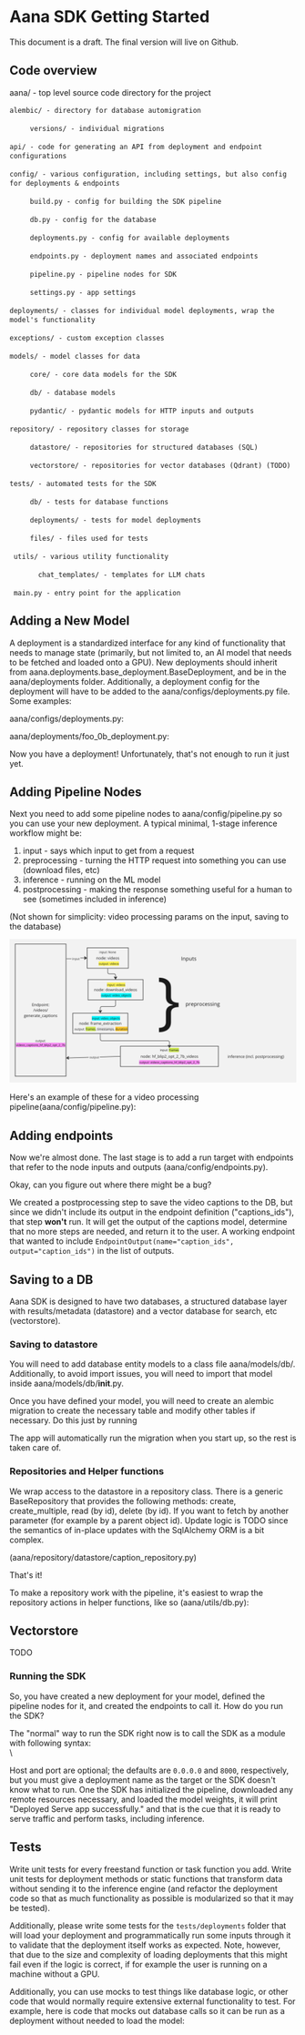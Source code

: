 # Aana SDK Getting Started

This document is a draft. The final version will live on Github.


## Code overview

aana/ - top level source code directory for the project

    alembic/ - directory for database automigration

         versions/ - individual migrations

    api/ - code for generating an API from deployment and endpoint configurations

    config/ - various configuration, including settings, but also config for deployments & endpoints

         build.py - config for building the SDK pipeline

         db.py - config for the database

         deployments.py - config for available deployments

         endpoints.py - deployment names and associated endpoints

         pipeline.py - pipeline nodes for SDK

         settings.py - app settings

    deployments/ - classes for individual model deployments, wrap the model's functionality

    exceptions/ - custom exception classes

    models/ - model classes for data

         core/ - core data models for the SDK

         db/ - database models 

         pydantic/ - pydantic models for HTTP inputs and outputs

    repository/ - repository classes for storage

         datastore/ - repositories for structured databases (SQL)

         vectorstore/ - repositories for vector databases (Qdrant) (TODO)

    tests/ - automated tests for the SDK

         db/ - tests for database functions

         deployments/ - tests for model deployments

         files/ - files used for tests

     utils/ - various utility functionality

           chat_templates/ - templates for LLM chats

     main.py - entry point for the application


## Adding a New Model

A deployment is a standardized interface for any kind of functionality that needs to manage state (primarily, but not limited to, an AI model that needs to be fetched and loaded onto a GPU). New deployments should inherit from aana.deployments.base_deployment.BaseDeployment, and be in the aana/deployments folder. Additionally, a deployment config for the deployment will have to be added to the aana/configs/deployments.py file. Some examples:

aana/configs/deployments.py:

aana/deployments/foo_0b_deployment.py:

Now you have a deployment! Unfortunately, that's not enough to run it just yet.


## Adding Pipeline Nodes

Next you need to add some pipeline nodes to aana/config/pipeline.py so you can use your new deployment. A typical minimal, 1-stage inference workflow might be:

1. input - says which input to get from a request
2. preprocessing - turning the HTTP request into something you can use (download files, etc)
3. inference - running on the ML model
4. postprocessing - making the response something useful for a human to see (sometimes included in inference)

(Not shown for simplicity: video processing params on the input, saving to the database)

![](diagram.png)

Here's an example of these for a video processing pipeline(aana/config/pipeline.py):


## Adding endpoints

Now we're almost done. The last stage is to add a run target with endpoints that refer to the node inputs and outputs (aana/config/endpoints.py).

Okay, can you figure out where there might be a bug?

We created a postprocessing step to save the video captions to the DB, but since we didn't include its output in the endpoint definition ("captions_ids"), that step **won't** run. It will get the output of the captions model, determine that no more steps are needed, and return it to the user. A working endpoint that wanted to include `EndpointOutput(name="caption_ids", output="caption_ids")` in the list of outputs.


## Saving to a DB

Aana SDK is designed to have two databases, a structured database layer with results/metadata (datastore) and a vector database for search, etc (vectorstore).


### Saving to datastore

You will need to add database entity models to a class file aana/models/db/. Additionally, to avoid import issues, you will need to import that model inside aana/models/db/__init__.py.

Once you have defined your model, you will need to create an alembic migration to create the necessary table and modify other tables if necessary. Do this just by running

The app will automatically run the migration when you start up, so the rest is taken care of.


### Repositories and Helper functions

We wrap access to the datastore in a repository class. There is a generic BaseRepository that provides the following methods: create, create_multiple, read (by id), delete (by id). If you want to fetch by another parameter (for example by a parent object id). Update logic is TODO since the semantics of in-place updates with the SqlAlchemy ORM is a bit complex.

(aana/repository/datastore/caption_repository.py)

That's it! 

To make a repository work with the pipeline, it's easiest to wrap the repository actions in helper functions, like so (aana/utils/db.py):


## Vectorstore

TODO


### Running the SDK

So, you have created a new deployment for your model, defined the pipeline nodes for it, and created the endpoints to call it. How do you run the SDK?

The "normal" way to run the SDK right now is to call the SDK as a module with following syntax: \
 \


Host and port are optional; the defaults are `0.0.0.0` and `8000`, respectively, but you must give a deployment name as the target or the SDK doesn't know what to run. One the SDK has initialized the pipeline, downloaded any remote resources necessary, and loaded the model weights, it will print "Deployed Serve app successfully." and that is the cue that it is ready to serve traffic and perform tasks, including inference.


## Tests

Write unit tests for every freestand function or task function you add. Write unit tests for deployment methods or static functions that transform data without sending it to the inference engine (and refactor the deployment code so that as much functionality as possible is modularized so that it may be tested). 

Additionally, please write some tests for the `tests/deployments` folder that will load your deployment and programmatically run some inputs through it to validate that the deployment itself works as expected. Note, however, that due to the size and complexity of loading deployments that this might fail even if the logic is correct, if for example the user is running on a machine without a GPU.

Additionally, you can use mocks to test things like database logic, or other code that would normally require extensive external functionality to test. For example, here is code that mocks out database calls so it can be run as a deployment without needed to load the model:
